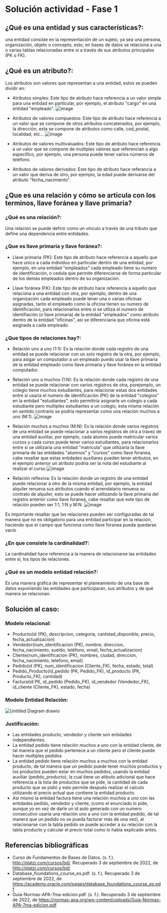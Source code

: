 # Solución actividad - Fase 1

## ¿Qué es una entidad y sus características?: 
una entidad consiste en la representación de un sujeto, ya sea una persona, organización, objeto o concepto, esto, en bases de datos se relaciona a una o varias tablas relacionadas entre sí a través de sus atributos principales (PK o FK).  

## ¿Qué es un atributo?: 
Los atributos son valores que representan a una entidad, estos se pueden dividir en:

- Atributos simples: Este tipo de atributo hace referencia a un valor simple para una entidad en particular, por ejemplo, el atributo "cargo" en una entidad "empleado".
![image](https://user-images.githubusercontent.com/76891236/188294450-72892246-e4e0-4ff4-8472-8c06cc567c53.png)

- Atributos de valores compuestos: Este tipo de atributo hace referencia a un valor que se compone de otros atributos concatenados, por ejemplo, la dirección, esta se compone de atributos como calle, cod_postal, localidad, etc...
![image](https://user-images.githubusercontent.com/76891236/188294543-d58b3e4f-8601-404e-bee4-2d9720fff354.png)

- Atributos de valores multivaluados: Este tipo de atributo hace referencia a un valor que se compone de multiples valores que referencian a algo específico, por ejemplo, una persona puede tener varios números de teléfono.

- Atributos de valores derivados: Este tipo de atributo hace referancia a un valor que deriva de otro, por ejemplo, la edad puede derivarse del atributo "fecha_nacimiento".

## ¿Que es una relación y cómo se articula con los terminos, llave foránea y llave primaria?

### ¿Qué es una relación?:

Una relación se puede definir como un vínculo a través de una tributo que define una dependencia entre entidades.

### ¿Que es llave primaria y llave foránea?:

- Llave primaria (PK): Este tipo de atributo hace referencia a aquello que hace unico a cada individuo en particular dentro de una entidad, por ejemplo, en una entidad "empleados" cada empleado tiene su numero de identificación, o cedula que permite diferenciarse de forma particular de los demás empleados dentro de su organización.

- Llave foránea (FK): Este tipo de atributo hace referencia a aquello que relaciona a una entidad con otra, por ejemplo, dentro de una organización cada empleado puede tener una o varias oficinas asignadas, tanto el empleado como la oficina tienen su numero de identificación, para relacionarlos entre sí se utiliza el numero de identifiación (o llave primaria) de la entidad "empleados" como atributo dentro de la entidad "oficinas", así se diferenciaría que oficina está asignada a cada empleado.

### ¿Que tipos de relaciones hay?:

- Relación uno a uno (1:1): Es la relación donde cada registro de una entidad se puede relacionar con un solo registro de la otra, por ejemplo, para asigar un computador a un empleado puedo usar la llave primaria de la entidad empleado como llave primaria y llave foránea en la entidad computador.

- Relación uno a muchos (1:N): Es la relación donde cada registro de una entidad se puede relacionar con varios registros de otra, porejemplo, un colegio tiene muchos estudiantes, para relacionar estas dos entidades entre sí usaría el numero de identificación (PK) de la entidad "colegios" en la entidad "estudiantes", esto permitiría asignarle un colegio a cada estudiante pero multiples estudiantes a un colegio, esta misma relación en sentido contrario se podría representar como una relación muchos a uno (M:1).
![image](https://user-images.githubusercontent.com/76891236/188294943-f4be16a6-50e2-4d78-92c3-d172abc5b03c.png)

- Relación muchos a muchos (M:N): Es la relación donde varios registros de una entidad se puede relacionar a varios registros de otra a travez de una entidad auxiliar, por ejemplo, cada alumno puede matricular varios cursos y cada curso puede tener varios estudiantes, para relacionarlos entre sí se utilizaría una entidad "matricula" que utilizaría la llave primaria de las entidades "alumnos" y "cursos" como llave foranea, cabe resaltar que estas entidades auxiliares pueden tener atributos, en el ejemplo anterior un atributo podría ser la nota del estudiante al realizar el curso
![image](https://user-images.githubusercontent.com/76891236/188295053-bfdefecc-a59a-4155-a8de-5afa379c2fd5.png)

- Relación reflexiva: Es la relación donde un registro de una entidad puede relacionar a otro de la misma entidad, por ejemplo, la entidad alquiler renueva sus atributos cuando el arrendatario renueva su contrato de alquiler, esto se puede hacer utilizando la llave primaria del registro anterior como llave foranea, cabe resaltar que este tipo de relación pueden ser 1:1, 1:N y M:N.
![image](https://user-images.githubusercontent.com/76891236/188295226-6dfce278-473b-434e-9868-4fe9540d7214.png)

Es importante resaltar que las relaciones pueden ser configuradas de tal manera que no es obligatorio para una entidad participar en la relación, haciendo que el campo que funciona como llave foranea pueda quedarse vacío

### ¿En que consiste la cardinalidad?:
La cardinalidad hace referencia a la manera de relacionarse las entidades entre sí, los tipos de relaciones. 

### ¿Qué es un modelo entidad relación?:
Es una manera gráfica de representar el planeamiento de una base de datos exponiendo las entidades que participaran, sus atributos y de qué manera se relacionan.

## Solución al caso:

### Modelo relacional:
- Producto(id (PK), descripcion, categoria, cantidad_disponible, precio, fecha_actualizacion)
- Vendedor(num_identificacion (PK), nombre, direccion, fecha_nacimiento, sueldo, teléfono, email, fecha_actualizacion)
- Cliente(num_identificacion (PK), nombres, ciudad, direccion, fecha_nacimiento, telefono, email)
- Pedido(id (PK), num_identificacion (Cliente_FK), fecha, estado, total)
- Pedido_Producto(id_pedido (PK, Pedido_FK), id_producto (PK, Producto_FK), cantidad)
- Factura(id PK, id_pedido (Pedido_FK), id_vendedor (Vendedor_FK), id_cliente (Cliente_FK), estado, fecha)

### Modelo Entidad Relación:
![Untitled Diagram drawio](https://user-images.githubusercontent.com/76891236/188297262-fe618d62-be58-4747-9578-925d742f750a.png)


### Justificación:
- Las entidades producto, vendedor y cliente son entidades independientes.
- La entidad pedido tiene relación muchos a uno con la entidad cliente, de tal manera que el pedido pertenece a un cliente pero el cliente puede hacer multiples pedidos
- La entidad pedido tiene relación muchos a muchos con la entidad producto, de tal manera que un pedido puede tener muchos productos y los productos pueden estar en muchos pedidos, usando la entidad auxiliar (pedido_producto), la cual tiene un atibuto adicional que hace referencia a la lista de productos que se pide, la cantidad de cada producto que se pidió y esto permite después realizar el calculo utilizando el precio actual que contiene la entidad producto.
- Así mismo la entidad factura tiene una relación muchos a uno con las entidades pedido, vendedor y cliente, (como el enunciado lo pide, aunque yo en vez de darle un id auto generado con un numero consecutivo usaría una relación uno a uno con la entidad pedido, de tal manera que un pedido no se pueda facturar más de una vez), al relacionarse con la tabla pedido se puede acceder a su relación con la tabla producto y calcular el precio total como lo había explicado antes.

## Referencias bibliográficas

- Curso de Fundamentos de Bases de Datos. (s. f.). http://platzi.com/cursos/bd/. Recuperado 3 de septiembre de 2022, de http://platzi.com/cursos/bd/
- Database_foundations_course_es.pdf. (s. f.). Recuperado 3 de septiembre de 2022, de https://academy.oracle.com/pages/database_foundations_course_es.pdf
- Guia-Normas-APA-7ma-edicion.pdf. (s. f.). Recuperado 3 de septiembre de 2022, de https://normas-apa.org/wp-content/uploads/Guia-Normas-APA-7ma-edicion.pdf


